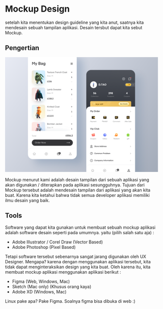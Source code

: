 # Mockup Design

setelah kita menentukan design guideline yang kita anut, saatnya kita mendesain sebuah tampilan aplikasi. Desain tersbut dapat kita sebut Mockup.

## Pengertian

![Mockup](assets/mockup.png)

Mockup menurut kami adalah desain tampilan dari sebuah aplikasi yang akan digunakan / diterapkan pada aplikasi sesungguhnya. Tujuan dari Mockup tersebut adalah mendesain tampilan dari aplikasi yang akan kita buat. Karena kita ketahui bahwa tidak semua developer aplikasi memiliki ilmu desain yang baik.

## Tools

Software yang dapat kita gunakan untuk membuat sebuah mockup aplikasi adalah software desain seperti pada umumnya. yaitu (pilih salah satu aja) :

- Adobe Illustrator / Corel Draw (Vector Based)
- Adobe Photoshop (Pixel Based)

Tetapi software tersebut sebenarnya sangat jarang digunakan oleh UX Designer. Mengapa? karena dengan menggunakan aplikasi tersebut, kita tidak dapat menginteraksikan design yang kita buat. Oleh karena itu, kita membuat mockup aplikasi menggunakan aplikasi berikut :

- Figma (Web, Windows, Mac)
- Sketch (Mac only) (Khusus orang kaya)
- Adobe XD (Windows, Mac)

Linux pake apa? Pake Figma. Soalnya figma bisa dibuka di web :)

